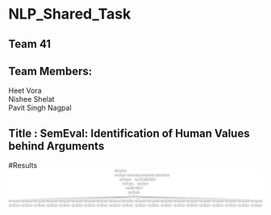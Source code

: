 # NLP_Shared_Task
## Team 41
## Team Members:
Heet Vora <br>
Nishee Shelat <br>
Pavit Singh Nagpal <br>

## Title : SemEval: Identification of Human Values behind Arguments

#Results
![model](https://github.com/HVora17/NLP_Shared_Task/blob/main/model.png)
